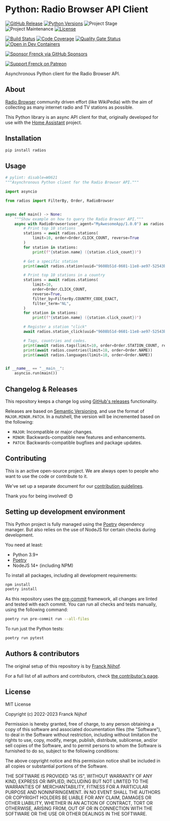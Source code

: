 # Python: Radio Browser API Client

[![GitHub Release][releases-shield]][releases]
[![Python Versions][python-versions-shield]][pypi]
![Project Stage][project-stage-shield]
![Project Maintenance][maintenance-shield]
[![License][license-shield]](LICENSE.md)

[![Build Status][build-shield]][build]
[![Code Coverage][codecov-shield]][codecov]
[![Quality Gate Status][sonarcloud-shield]][sonarcloud]
[![Open in Dev Containers][devcontainer-shield]][devcontainer]

[![Sponsor Frenck via GitHub Sponsors][github-sponsors-shield]][github-sponsors]

[![Support Frenck on Patreon][patreon-shield]][patreon]


Asynchronous Python client for the Radio Browser API.

## About

[Radio Browser](https://www.radio-browser.info) community driven effort
(like WikiPedia) with the aim of collecting as many internet radio and
TV stations as possible.

This Python library is an async API client for that, originally developed
for use with the [Home Assistant](https://www.home-assistant.io) project.

## Installation

```bash
pip install radios
```

## Usage

```python
# pylint: disable=W0621
"""Asynchronous Python client for the Radio Browser API."""

import asyncio

from radios import FilterBy, Order, RadioBrowser


async def main() -> None:
    """Show example on how to query the Radio Browser API."""
    async with RadioBrowser(user_agent="MyAwesomeApp/1.0.0") as radios:
        # Print top 10 stations
        stations = await radios.stations(
            limit=10, order=Order.CLICK_COUNT, reverse=True
        )
        for station in stations:
            print(f"{station.name} ({station.click_count})")

        # Get a specific station
        print(await radios.station(uuid="9608b51d-0601-11e8-ae97-52543be04c81"))

        # Print top 10 stations in a country
        stations = await radios.stations(
            limit=10,
            order=Order.CLICK_COUNT,
            reverse=True,
            filter_by=FilterBy.COUNTRY_CODE_EXACT,
            filter_term="NL",
        )
        for station in stations:
            print(f"{station.name} ({station.click_count})")

        # Register a station "click"
        await radios.station_click(uuid="9608b51d-0601-11e8-ae97-52543be04c81")

        # Tags, countries and codes.
        print(await radios.tags(limit=10, order=Order.STATION_COUNT, reverse=True))
        print(await radios.countries(limit=10, order=Order.NAME))
        print(await radios.languages(limit=10, order=Order.NAME))


if __name__ == "__main__":
    asyncio.run(main())
```

## Changelog & Releases

This repository keeps a change log using [GitHub's releases][releases]
functionality.

Releases are based on [Semantic Versioning][semver], and use the format
of `MAJOR.MINOR.PATCH`. In a nutshell, the version will be incremented
based on the following:

- `MAJOR`: Incompatible or major changes.
- `MINOR`: Backwards-compatible new features and enhancements.
- `PATCH`: Backwards-compatible bugfixes and package updates.

## Contributing

This is an active open-source project. We are always open to people who want to
use the code or contribute to it.

We've set up a separate document for our
[contribution guidelines](CONTRIBUTING.md).

Thank you for being involved! :heart_eyes:

## Setting up development environment

This Python project is fully managed using the [Poetry][poetry] dependency
manager. But also relies on the use of NodeJS for certain checks during
development.

You need at least:

- Python 3.9+
- [Poetry][poetry-install]
- NodeJS 14+ (including NPM)

To install all packages, including all development requirements:

```bash
npm install
poetry install
```

As this repository uses the [pre-commit][pre-commit] framework, all changes
are linted and tested with each commit. You can run all checks and tests
manually, using the following command:

```bash
poetry run pre-commit run --all-files
```

To run just the Python tests:

```bash
poetry run pytest
```

## Authors & contributors

The original setup of this repository is by [Franck Nijhof][frenck].

For a full list of all authors and contributors,
check [the contributor's page][contributors].

## License

MIT License

Copyright (c) 2022-2023 Franck Nijhof

Permission is hereby granted, free of charge, to any person obtaining a copy
of this software and associated documentation files (the "Software"), to deal
in the Software without restriction, including without limitation the rights
to use, copy, modify, merge, publish, distribute, sublicense, and/or sell
copies of the Software, and to permit persons to whom the Software is
furnished to do so, subject to the following conditions:

The above copyright notice and this permission notice shall be included in all
copies or substantial portions of the Software.

THE SOFTWARE IS PROVIDED "AS IS", WITHOUT WARRANTY OF ANY KIND, EXPRESS OR
IMPLIED, INCLUDING BUT NOT LIMITED TO THE WARRANTIES OF MERCHANTABILITY,
FITNESS FOR A PARTICULAR PURPOSE AND NONINFRINGEMENT. IN NO EVENT SHALL THE
AUTHORS OR COPYRIGHT HOLDERS BE LIABLE FOR ANY CLAIM, DAMAGES OR OTHER
LIABILITY, WHETHER IN AN ACTION OF CONTRACT, TORT OR OTHERWISE, ARISING FROM,
OUT OF OR IN CONNECTION WITH THE SOFTWARE OR THE USE OR OTHER DEALINGS IN THE
SOFTWARE.

[build-shield]: https://github.com/frenck/python-radios/actions/workflows/tests.yaml/badge.svg
[build]: https://github.com/frenck/python-radios/actions/workflows/tests.yaml
[codecov-shield]: https://codecov.io/gh/frenck/python-radios/branch/main/graph/badge.svg
[codecov]: https://codecov.io/gh/frenck/python-radios
[contributors]: https://github.com/frenck/python-radios/graphs/contributors
[devcontainer-shield]: https://img.shields.io/static/v1?label=Dev%20Containers&message=Open&color=blue&logo=visualstudiocode
[devcontainer]: https://vscode.dev/redirect?url=vscode://ms-vscode-remote.remote-containers/cloneInVolume?url=https://github.com/frenck/python-radios
[frenck]: https://github.com/frenck
[github-sponsors-shield]: https://frenck.dev/wp-content/uploads/2019/12/github_sponsor.png
[github-sponsors]: https://github.com/sponsors/frenck
[keepchangelog]: http://keepachangelog.com/en/1.0.0/
[license-shield]: https://img.shields.io/github/license/frenck/python-radios.svg
[maintenance-shield]: https://img.shields.io/maintenance/yes/2023.svg
[patreon-shield]: https://frenck.dev/wp-content/uploads/2019/12/patreon.png
[patreon]: https://www.patreon.com/frenck
[poetry-install]: https://python-poetry.org/docs/#installation
[poetry]: https://python-poetry.org
[pre-commit]: https://pre-commit.com/
[project-stage-shield]: https://img.shields.io/badge/project%20stage-production%20ready-brightgreen.svg
[pypi]: https://pypi.org/project/radios/
[python-versions-shield]: https://img.shields.io/pypi/pyversions/radios
[releases-shield]: https://img.shields.io/github/release/frenck/python-radios.svg
[releases]: https://github.com/frenck/python-radios/releases
[semver]: http://semver.org/spec/v2.0.0.html
[sonarcloud-shield]: https://sonarcloud.io/api/project_badges/measure?project=frenck_python-radios&metric=alert_status
[sonarcloud]: https://sonarcloud.io/summary/new_code?id=frenck_python-radios
